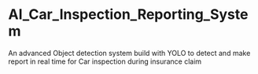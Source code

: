# AI_Car_Inspection_Reporting_System
An advanced Object detection system build with YOLO to detect and make report in real time for Car inspection during insurance claim
